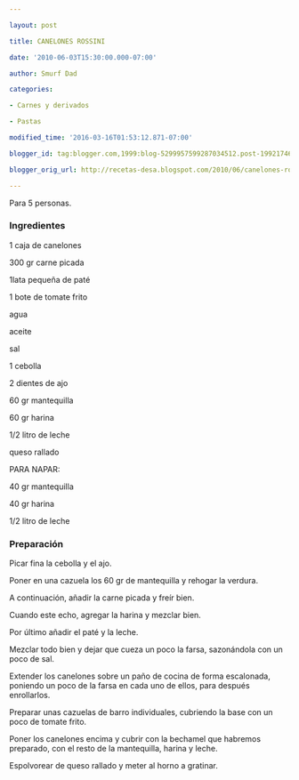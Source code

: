 ```yaml
---

layout: post

title: CANELONES ROSSINI

date: '2010-06-03T15:30:00.000-07:00'

author: Smurf Dad

categories:

- Carnes y derivados

- Pastas

modified_time: '2016-03-16T01:53:12.871-07:00'

blogger_id: tag:blogger.com,1999:blog-5299957599287034512.post-1992174638969367008

blogger_orig_url: http://recetas-desa.blogspot.com/2010/06/canelones-rossini.html

---
```


Para 5 personas.

<h3>Ingredientes</h3>

1 caja de canelones

300 gr carne picada

1lata peque&ntilde;a de paté

1 bote de tomate frito

agua

aceite

sal

1 cebolla

2 dientes de ajo

60 gr mantequilla

60 gr harina

1/2 litro de leche

queso rallado

PARA NAPAR:

40 gr mantequilla

40 gr harina

1/2 litro de leche

<h3>Preparación</h3>

Picar fina la cebolla y el ajo.

Poner en una cazuela los 60 gr de mantequilla y rehogar la verdura.

A continuación, a&ntilde;adir la carne picada y freír bien.

Cuando este echo, agregar la harina y mezclar bien.

Por último a&ntilde;adir el paté y la leche.

Mezclar todo bien y dejar que cueza un poco la farsa, sazonándola con un poco de sal.

Extender los canelones sobre un pa&ntilde;o de cocina de forma escalonada, poniendo un poco de la farsa en cada uno de ellos, para después enrollarlos.

Preparar unas cazuelas de barro individuales, cubriendo la base con un poco de tomate frito.

Poner los canelones encima y cubrir con la bechamel que habremos preparado, con el resto de la mantequilla, harina y leche.

Espolvorear de queso rallado y meter al horno a gratinar.

